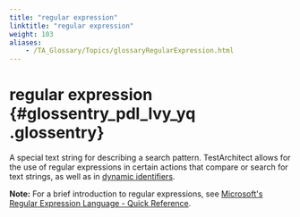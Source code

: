 ```yaml
--- 
title: "regular expression"
linktitle: "regular expression"
weight: 103
aliases: 
    - /TA_Glossary/Topics/glossaryRegularExpression.html
---
```

# regular expression {#glossentry_pdl_lvy_yq .glossentry}

A special text string for describing a search pattern. TestArchitect allows for the use of regular expressions in certain actions that compare or search for text strings, as well as in [dynamic identifiers](glossaryDynamicIdentifier.html).

**Note:** For a brief introduction to regular expressions, see [Microsoft's Regular Expression Language - Quick Reference](https://msdn.microsoft.com/en-us/library/az24scfc(v=vs.110).aspx).


